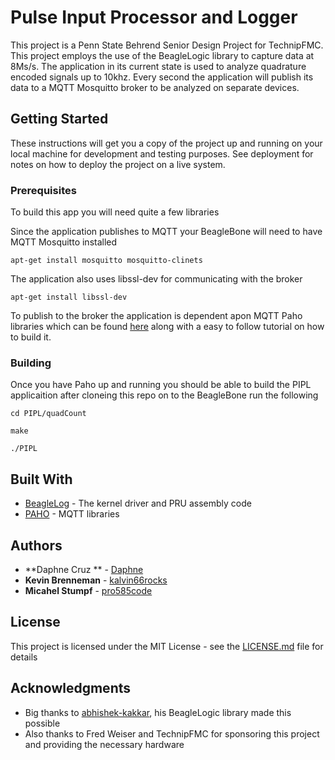 # Pulse Input Processor and Logger 

This project is a Penn State Behrend Senior Design Project for TechnipFMC. This project employs the use of the BeagleLogic library to capture data at 8Ms/s. The application in its current state is used to analyze quadrature encoded signals up to 10khz. Every second the application will publish its data to a MQTT Mosquitto broker to be analyzed on separate devices. 

## Getting Started

These instructions will get you a copy of the project up and running on your local machine for development and testing purposes. See deployment for notes on how to deploy the project on a live system.

### Prerequisites

To build this app you will need quite a few libraries 

Since the application publishes to MQTT your BeagleBone will need to have MQTT Mosquitto installed
```
apt-get install mosquitto mosquitto-clinets  
```

The application also uses libssl-dev for communicating with the broker 
```
apt-get install libssl-dev  
```

To publish to the broker the application is dependent apon MQTT Paho libraries which can be found
[here](https://eclipse.org/paho/clients/c/) along with a easy to follow tutorial on how to build it. 

### Building
Once you have Paho up and running you should be able to build the PIPL applicaition after cloneing this repo on to the BeagleBone run the following 

```
cd PIPL/quadCount
```
```
make
```
```
./PIPL
```
## Built With

* [BeagleLog](https://github.com/abhishek-kakkar/BeagleLogic/wiki) - The kernel driver and PRU assembly code 
* [PAHO](https://eclipse.org/paho/clients/c/) - MQTT libraries 

## Authors

* **Daphne Cruz **    - [Daphne]()
* **Kevin Brenneman** - [kalvin66rocks](https://github.com/kalvin66rocks)
* **Micahel Stumpf**  - [pro585code](https://github.com/pro585code)

## License

This project is licensed under the MIT License - see the [LICENSE.md](LICENSE.md) file for details

## Acknowledgments

* Big thanks to [abhishek-kakkar](https://github.com/abhishek-kakkar), his BeagleLogic library made this possible
* Also thanks to Fred Weiser and TechnipFMC for sponsoring this project and providing the necessary hardware 




